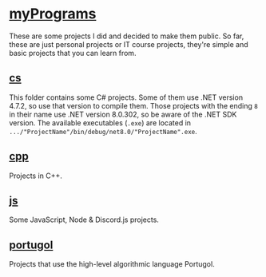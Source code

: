 # [myPrograms](https://github.com/Lu1zH3nr1qu3DA/meusProgramas/tree/main)
These are some projects I did and decided to make them public. So far, these are just personal projects or IT course projects, they're simple and basic projects that you can learn from.

  ## [cs](https://github.com/Lu1zH3nr1qu3DA/meusProgramas/tree/main/c%23)
  This folder contains some C# projects. Some of them use .NET version 4.7.2, so use that version to compile them. Those projects with the ending `8` in their name use .NET version 8.0.302, so be aware of the .NET SDK version. The available executables (`.exe`) are located in `.../"ProjectName"/bin/debug/net8.0/"ProjectName".exe`.
  
  ## [cpp](https://github.com/Lu1zH3nr1qu3DA/meusProgramas/tree/main/c%2B%2B)
  Projects in C++.

  ## [js](https://github.com/Lu1zH3nr1qu3DA/meusProgramas/tree/main/js)
  Some JavaScript, Node & Discord.js projects.
  
  ## [portugol](https://github.com/Lu1zH3nr1qu3DA/meusProgramas/tree/main/portugol)
  Projects that use the high-level algorithmic language Portugol.
